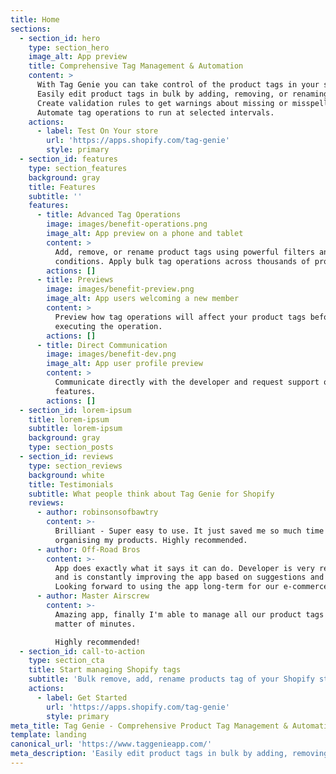 ```yaml
---
title: Home
sections:
  - section_id: hero
    type: section_hero
    image_alt: App preview
    title: Comprehensive Tag Management & Automation
    content: >
      With Tag Genie you can take control of the product tags in your store.
      Easily edit product tags in bulk by adding, removing, or renaming tags.
      Create validation rules to get warnings about missing or misspelled tags.
      Automate tag operations to run at selected intervals.
    actions:
      - label: Test On Your store
        url: 'https://apps.shopify.com/tag-genie'
        style: primary
  - section_id: features
    type: section_features
    background: gray
    title: Features
    subtitle: ''
    features:
      - title: Advanced Tag Operations
        image: images/benefit-operations.png
        image_alt: App preview on a phone and tablet
        content: >
          Add, remove, or rename product tags using powerful filters and
          conditions. Apply bulk tag operations across thousands of products.
        actions: []
      - title: Previews
        image: images/benefit-preview.png
        image_alt: App users welcoming a new member
        content: >
          Preview how tag operations will affect your product tags before
          executing the operation.
        actions: []
      - title: Direct Communication
        image: images/benefit-dev.png
        image_alt: App user profile preview
        content: >
          Communicate directly with the developer and request support or
          features.
        actions: []
  - section_id: lorem-ipsum
    title: lorem-ipsum
    subtitle: lorem-ipsum
    background: gray
    type: section_posts
  - section_id: reviews
    type: section_reviews
    background: white
    title: Testimonials
    subtitle: What people think about Tag Genie for Shopify
    reviews:
      - author: robinsonsofbawtry
        content: >-
          Brilliant - Super easy to use. It just saved me so much time
          organising my products. Highly recommended.
      - author: Off-Road Bros
        content: >-
          App does exactly what it says it can do. Developer is very responsive
          and is constantly improving the app based on suggestions and feedback.
          Looking forward to using the app long-term for our e-commerce site.
      - author: Master Airscrew
        content: >-
          Amazing app, finally I'm able to manage all our product tags in a
          matter of minutes.

          Highly recommended!
  - section_id: call-to-action
    type: section_cta
    title: Start managing Shopify tags
    subtitle: 'Bulk remove, add, rename products tag of your Shopify store '
    actions:
      - label: Get Started
        url: 'https://apps.shopify.com/tag-genie'
        style: primary
meta_title: Tag Genie - Comprehensive Product Tag Management & Automation for Shopify
template: landing
canonical_url: 'https://www.taggenieapp.com/'
meta_description: 'Easily edit product tags in bulk by adding, removing, or renaming tags. '
---
```

